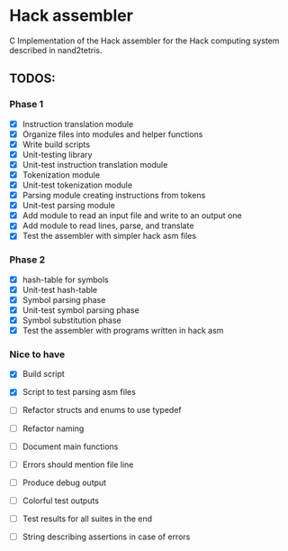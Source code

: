 # Hack assembler

C Implementation of the Hack assembler for the Hack computing system described in nand2tetris.

## TODOS:

### Phase 1
- [x] Instruction translation module
- [x] Organize files into modules and helper functions
- [x] Write build scripts
- [x] Unit-testing library
- [x] Unit-test instruction translation module
- [x] Tokenization module
- [x] Unit-test tokenization module
- [x] Parsing module creating instructions from tokens
- [x] Unit-test parsing module
- [x] Add module to read an input file and write to an output one
- [x] Add module to read lines, parse, and translate
- [x] Test the assembler with simpler hack asm files

### Phase 2
- [x] hash-table for symbols
- [x] Unit-test hash-table
- [x] Symbol parsing phase
- [x] Unit-test symbol parsing phase
- [x] Symbol substitution phase
- [x] Test the assembler with programs written in hack asm

### Nice to have
- [x] Build script
- [x] Script to test parsing asm files
- [ ] Refactor structs and enums to use typedef
- [ ] Refactor naming
- [ ] Document main functions
- [ ] Errors should mention file line
- [ ] Produce debug output
- [ ] Colorful test outputs
- [ ] Test results for all suites in the end
- [ ] String describing assertions in case of errors

